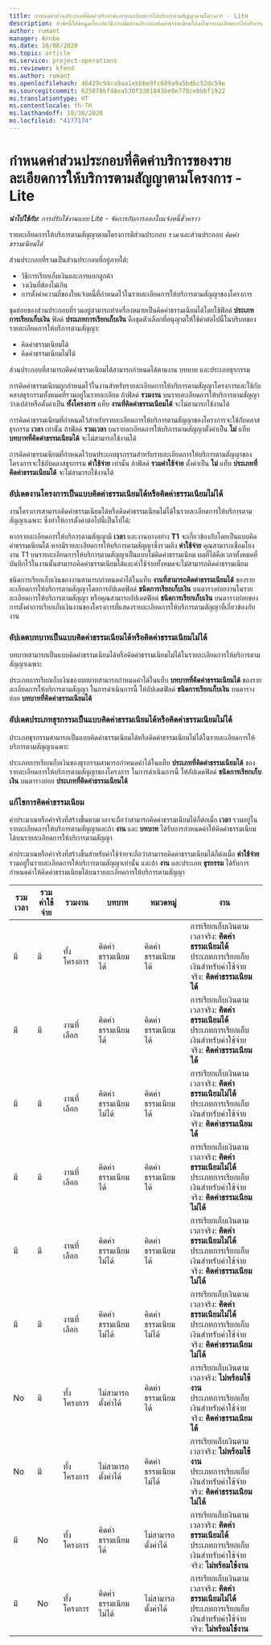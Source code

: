 ```yaml
---
title: กำหนดค่าส่วนประกอบที่คิดค่าบริการของรายละเอียดการให้บริการตามสัญญาตามโครงการ - Lite
description: หัวข้อนี้ให้ข้อมูลเกี่ยวกับวิธีการเพิ่มส่วนประกอบคิดค่าธรรมเนียมได้ลงในรายละเอียดการให้บริการตามสัญญาใน Project Operations
author: rumant
manager: Annbe
ms.date: 10/08/2020
ms.topic: article
ms.service: project-operations
ms.reviewer: kfend
ms.author: rumant
ms.openlocfilehash: 46429c94ca9aa1ebbbe9fc689a9a5bd6c52dc59e
ms.sourcegitcommit: 625878bf48ea530f3381843be0e778cebbbf1922
ms.translationtype: HT
ms.contentlocale: th-TH
ms.lasthandoff: 10/30/2020
ms.locfileid: "4177174"
---
```

# <a name="configure-chargeable-components-of-a-project-based-contract-line---lite"></a>กำหนดค่าส่วนประกอบที่คิดค่าบริการของรายละเอียดการให้บริการตามสัญญาตามโครงการ - Lite

_**นำไปใช้กับ:** การปรับใช้งานแบบ Lite - จัดการกับการออกใบแจ้งหนี้ชั่วคราว_

รายละเอียดการให้บริการตามสัญญาตามโครงการมีส่วนประกอบ *รวม* และส่วนประกอบ *คิดค่าธรรมเนียมได้*

ส่วนประกอบที่รวมเป็นส่วนประกอบที่อยู่ภายใต้:

  - วิธีการเรียกเก็บเงินและการแยกลูกค้า
  - วงเงินที่ต้องไม่เกิน 
  - การตั้งค่าความถี่ของใบแจ้งหนี้ที่กำหนดไว้ในรายละเอียดการให้บริการตามสัญญาของโครงการ

ชุดย่อยของส่วนประกอบที่รวมอยู่สามารถทำเครื่องหมายเป็นคิดค่าธรรมเนียมได้โดยใช้ฟิลด์ **ประเภทการเรียกเก็บเงิน** ฟิลด์ **ประเภทการเรียกเก็บเงิน** คือชุดตัวเลือกที่อนุญาตให้ใช้ค่าต่อไปนี้ในบริบทของรายละเอียดการให้บริการตามสัญญา:

  - คิดค่าธรรมเนียมได้
  - คิดค่าธรรมเนียมไม่ได้

ส่วนประกอบที่สามารถคิดค่าธรรมเนียมได้สามารถกำหนดได้ตามงาน บทบาท และประเภทธุรกรรม

การคิดค่าธรรมเนียมถูกกำหนดไว้ในงานสำหรับรายละเอียดการให้บริการตามสัญญาโครงการและใช้กับคลาสธุรกรรมทั้งหมดที่รวมอยู่ในรายละเอียด ถ้าฟิลด์ **รวมงาน** บนรายละเอียดการให้บริการตามสัญญาว่างเปล่าหรือตั้งค่าเป็น **ทั้งโครงการ** แท็บ **งานที่คิดค่าธรรมเนียมได้** จะไม่สามารถใช้งานได้

การคิดค่าธรรมเนียมที่กำหนดไว้สำหรับรายละเอียดการให้บริการตามสัญญาของโครงการจะใช้กับคลาสธุรกรรม **เวลา** เท่านั้น ถ้าฟิลด์ **รวมเวลา** บนรายละเอียดการให้บริการตามสัญญาตั้งค่าเป็น **ไม่** แท็บ **บทบาทที่คิดค่าธรรมเนียมได้** จะไม่สามารถใช้งานได้

การคิดค่าธรรมเนียมที่กำหนดไว้บนประเภทธุรกรรมสำหรับรายละเอียดการให้บริการตามสัญญาของโครงการจะใช้กับคลาสธุรกรรม **ค่าใช้จ่าย** เท่านั้น ถ้าฟิลด์ **รวมค่าใช้จ่าย** ตั้งค่าเป็น **ไม่** แท็บ **ประเภทที่คิดค่าธรรมเนียมได้** จะไม่สามารถใช้งานได้

### <a name="update-a-project-task-as-chargeable-or-non-chargeable"></a>อัปเดตงานโครงการเป็นแบบคิดค่าธรรมเนียมได้หรือคิดค่าธรรมเนียมไม่ได้

งานโครงการสามารถคิดค่าธรรมเนียมได้หรือคิดค่าธรรมเนียมไม่ได้ในรายละเอียดการให้บริการตามสัญญาเฉพาะ ซึ่งทำให้การตั้งค่าต่อไปนี้เป็นไปได้:

หากรายละเอียดการให้บริการตามสัญญามี **เวลา** และงานบางอย่าง **T1** จะเกี่ยวข้องกับโดยเป็นแบบคิดค่าธรรมเนียมได้ หากมีรายละเอียดการให้บริการตามสัญญาซึ่งรวมถึง **ค่าใช้จ่าย** คุณสามารถเชื่อมโยงงาน T1 บนรายละเอียดการให้บริการตามสัญญาเป็นแบบไม่คิดค่าธรรมเนียม ผลที่ได้คือเวลาทั้งหมดที่บันทึกไว้ในงานนั้นสามารถคิดค่าธรรมเนียมได้และค่าใช้จ่ายทั้งหมดจะไม่สามารถคิดค่าธรรมเนียม

ชนิดการเรียกเก็บเงินของงานสามารถกำหนดค่าได้ในแท็บ **งานที่สามารถคิดค่าธรรมเนียมได้** ของรายละเอียดการให้บริการตามสัญญาโดยการอัปเดตฟิลด์ **ชนิดการเรียกเก็บเงิน** บนตารางย่อยงานในรายละเอียดการให้บริการตามสัญญา หรือคุณสามารถอัปเดตฟิลด์ **ชนิดการเรียกเก็บเงิน** บนตารางย่อยของการตั้งค่าการเรียกเก็บเงินงานของโครงการที่แสดงรายละเอียดการให้บริการตามสัญญาที่เกี่ยวข้องกับงาน

### <a name="update-a-role-as-chargeable-or-non-chargeable"></a>อัปเดตบทบาทเป็นแบบคิดค่าธรรมเนียมได้หรือคิดค่าธรรมเนียมไม่ได้

บทบาทสามารถเป็นแบบคิดค่าธรรมเนียมได้หรือคิดค่าธรรมเนียมไม่ได้ในรายละเอียดการให้บริการตามสัญญาเฉพาะ

ประเภทการเรียกเก็บเงินของบทบาทสามารถกำหนดค่าได้ในแท็บ **บทบาทที่คิดค่าธรรมเนียมได้** ของรายละเอียดการให้บริการตามสัญญา ในการดำเนินการนี้ ให้อัปเดตฟิลด์ **ชนิดการเรียกเก็บเงิน** บนตารางย่อย **บทบาทที่คิดค่าธรรมเนียมได้**

### <a name="update-a-transaction-category-as-chargeable-or-non-chargeable"></a>อัปเดตประเภทธุรกรรมเป็นแบบคิดค่าธรรมเนียมได้หรือคิดค่าธรรมเนียมไม่ได้

ประเภทธุรกรรมสามารถเป็นแบบคิดค่าธรรมเนียมได้หรือคิดค่าธรรมเนียมไม่ได้ในรายละเอียดการให้บริการตามสัญญาเฉพาะ

ประเภทการเรียกเก็บเงินของธุรกรรมสามารถกำหนดค่าได้ในแท็บ **ประเภทที่คิดค่าธรรมเนียมได้** ของรายละเอียดการให้บริการตามสัญญาของโครงการ ในการดำเนินการนี้ ให้อัปเดตฟิลด์ **ชนิดการเรียกเก็บเงิน** บนตารางย่อย **ประเภทที่คิดค่าธรรมเนียมได้**

### <a name="resolve-chargeability"></a>แก้ไขการคิดค่าธรรมเนียม

ค่าประมาณหรือค่าจริงที่สร้างขึ้นตามเวลาจะถือว่าสามารถคิดค่าธรรมเนียมได้ก็ต่อเมื่อ **เวลา** รวมอยู่ในรายละเอียดการให้บริการตามสัญญาและถ้า **งาน** และ **บทบาท** ได้รับการกำหนดค่าให้คิดค่าธรรมเนียมได้บนรายละเอียดการให้บริการตามสัญญา

ค่าประมาณหรือค่าจริงที่สร้างขึ้นสำหรับค่าใช้จ่ายจะถือว่าสามารถคิดค่าธรรมเนียมได้ก็ต่อเมื่อ **ค่าใช้จ่าย** รวมอยู่ในรายละเอียดการให้บริการตามสัญญาเท่านั้น และถ้า **งาน** และประเภท **ธุรกรรม** ได้รับการกำหนดค่าให้คิดค่าธรรมเนียมได้บนรายละเอียดการให้บริการตามสัญญา


| รวมเวลา | รวมค่าใช้จ่าย | รวมงาน | บทบาท           | หมวดหมู่       | งาน                                                                                                      |
|---------------|------------------|----------------|----------------|----------------|-----------------------------------------------------------------------------------------------------------|
| มี           | มี              | ทั้งโครงการ | คิดค่าธรรมเนียมได้     | คิดค่าธรรมเนียมได้     | การเรียกเก็บเงินตามเวลาจริง: **คิดค่าธรรมเนียมได้** </br> ประเภทการเรียกเก็บเงินสำหรับค่าใช้จ่ายจริง: **คิดค่าธรรมเนียมได้**           |
| มี           | มี              | งานที่เลือก | คิดค่าธรรมเนียมได้     | คิดค่าธรรมเนียมได้     | การเรียกเก็บเงินตามเวลาจริง: **คิดค่าธรรมเนียมได้** </br> ประเภทการเรียกเก็บเงินสำหรับค่าใช้จ่ายจริง: **คิดค่าธรรมเนียมได้**           |
| มี           | มี              | งานที่เลือก | คิดค่าธรรมเนียมไม่ได้ | คิดค่าธรรมเนียมได้     | การเรียกเก็บเงินตามเวลาจริง: **คิดค่าธรรมเนียมไม่ได้** </br> ประเภทการเรียกเก็บเงินสำหรับค่าใช้จ่ายจริง: **คิดค่าธรรมเนียมได้**       |
| มี           | มี              | งานที่เลือก | คิดค่าธรรมเนียมได้     | คิดค่าธรรมเนียมได้     | การเรียกเก็บเงินตามเวลาจริง: **คิดค่าธรรมเนียมไม่ได้** </br> ประเภทการเรียกเก็บเงินสำหรับค่าใช้จ่ายจริง: **คิดค่าธรรมเนียมไม่ได้** |
| มี           | มี              | งานที่เลือก | คิดค่าธรรมเนียมไม่ได้ | คิดค่าธรรมเนียมได้     | การเรียกเก็บเงินตามเวลาจริง: **คิดค่าธรรมเนียมไม่ได้** </br> ประเภทการเรียกเก็บเงินสำหรับค่าใช้จ่ายจริง: **คิดค่าธรรมเนียมไม่ได้** |
| มี           | มี              | งานที่เลือก | คิดค่าธรรมเนียมไม่ได้ | คิดค่าธรรมเนียมไม่ได้ | การเรียกเก็บเงินตามเวลาจริง: **คิดค่าธรรมเนียมไม่ได้** </br> ประเภทการเรียกเก็บเงินสำหรับค่าใช้จ่ายจริง: **คิดค่าธรรมเนียมไม่ได้** |
| No            | มี              | ทั้งโครงการ | ไม่สามารถตั้งค่าได้   | คิดค่าธรรมเนียมได้     | การเรียกเก็บเงินตามเวลาจริง: **ไม่พร้อมใช้งาน**</br>ประเภทการเรียกเก็บเงินสำหรับค่าใช้จ่ายจริง: **คิดค่าธรรมเนียมได้**          |
| No            | มี              | ทั้งโครงการ | ไม่สามารถตั้งค่าได้   | คิดค่าธรรมเนียมไม่ได้ | การเรียกเก็บเงินตามเวลาจริง: **ไม่พร้อมใช้งาน**</br> ประเภทการเรียกเก็บเงินสำหรับค่าใช้จ่ายจริง: **คิดค่าธรรมเนียมไม่ได้**     |
| มี           | No               | ทั้งโครงการ | คิดค่าธรรมเนียมได้     | ไม่สามารถตั้งค่าได้   | การเรียกเก็บเงินตามเวลาจริง: **คิดค่าธรรมเนียมได้** </br> ประเภทการเรียกเก็บเงินสำหรับค่าใช้จ่ายจริง: **ไม่พร้อมใช้งาน**        |
| มี           | No               | ทั้งโครงการ | คิดค่าธรรมเนียมไม่ได้ | ไม่สามารถตั้งค่าได้   | การเรียกเก็บเงินตามเวลาจริง: **คิดค่าธรรมเนียมไม่ได้** </br>ประเภทการเรียกเก็บเงินสำหรับค่าใช้จ่ายจริง: **ไม่พร้อมใช้งาน**   |
